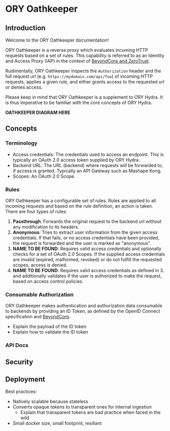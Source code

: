 # ORY Oathkeeper

## Introduction

Welcome to the ORY Oathkeeper documentation!

ORY Oathkeeper is a reverse proxy which evaluates incoming HTTP requests based on a set of rules. This capability
is referred to as an Identity and Access Proxy (IAP) in the context of [BeyondCorp and ZeroTrust](https://www.beyondcorp.com).

Rudimentally, ORY Oathkeeper inspects the `Authorization` header and the full request url (e.g. `https://mydomain.com/api/foo`)
of incoming HTTP requests, applies a given rule, and either grants access to the requested url or denies access.

Please keep in mind that ORY Oathkeeper is a supplement to ORY Hydra. It is thus imperative to be familiar with the core
concepts of ORY Hydra.

**OATHKEEPER DIAGRAM HERE**

## Concepts

### Terminology

* Access credentials: The credentials used to access an endpoint. This is typically an OAuth 2.0 access token supplied
    by ORY Hydra.
* Backend URL: The URL (backend) where requests will be forwarded to, if access is granted. Typically an API Gateway
    such as Mashape Kong.
* Scopes: An OAuth 2.0 Scope.

### Rules

ORY Oathkeeper has a configurable set of rules. Rules are applied to all incoming requests and based on the rule definition,
an action is taken. There are four types of rules:

1. **Passthrough**: Forwards the original request to the backend url without any modification to its headers.
2. **Anonymous**: Tries to extract user information from the given access credentials. If that fails, or no access
    credentials have been provided, the request is forwarded and the user is marked as "anonymous".
3. **NAME TO BE FOUND**: Requires valid access credentials and optionally checks for a set of OAuth 2.0 Scopes. If
    the supplied access credentials are invalid (expired, malformed, revoked) or do not fulfill the requested scopes,
    access is denied.
4. **NAME TO BE FOUND**: Requires valid access credentials as defined in 3. and additionally validates if the user
    is authorized to make the request, based on access control policies.

### Consumable Authorization

ORY Oathkeeper makes authentication and authorization data consumable to backends by providing an ID Token, as defined
by the OpenID Connect specification and [BeyondCorp](https://www.beyondcorp.com).

* Explain the payload of the ID token
* Explain how to validate the ID token

### API Docs

## Security

## Deployment

Best practices:

* Natively scalable because stateless
* Converts opaque tokens to transparent ones for internal ingestion
  * Explain that transparent tokens are bad practice when faced in the wild
* Small docker size, small footprint, resiliant